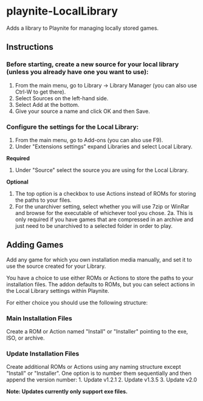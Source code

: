 # playnite-LocalLibrary
Adds a library to Playnite for managing locally stored games.


## Instructions
### Before starting, create a new source for your local library (unless you already have one you want to use):
  1. From the main menu, go to Library -> Library Manager (you can also use Ctrl-W to get there).
  2. Select Sources on the left-hand side.
  3. Select Add at the bottom.
  4. Give your source a name and click OK and then Save.

### Configure the settings for the Local Library:
  1. From the main menu, go to Add-ons (you can also use F9).
  2. Under "Extensions settings" expand Libraries and select Local Library.

  **Required**
  1. Under "Source" select the source you are using for the Local Library.

  **Optional**
  1. The top option is a checkbox to use Actions instead of ROMs for storing the paths to your files.
  2. For the unarchiver setting, select whether you will use 7zip or WinRar and browse for the executable of whichever tool you chose.
    2a. This is only required if you have games that are compressed in an archive and just need to be unarchived to a selected folder in order to play.  

## Adding Games
  Add any game for which you own installation media manually, and set it to use the source created for your Library.
  
  You have a choice to use either ROMs or Actions to store the paths to your installation files.
  The addon defaults to ROMs, but you can select actions in the Local Library settings within Playnite.
  
  For either choice you should use the following structure:
  
  ### Main Installation Files
  Create a ROM or Action named "Install" or "Installer" pointing to the exe, ISO, or archive.
  
  ### Update Installation Files
  Create additional ROMs or Actions using any naming structure except "Install" or "Installer".
  One option is to number them sequentially and then append the version number:
     1. Update v1.2.1
     2. Update v1.3.5
     3. Update v2.0
  
  **Note: Updates currently only support exe files.**
